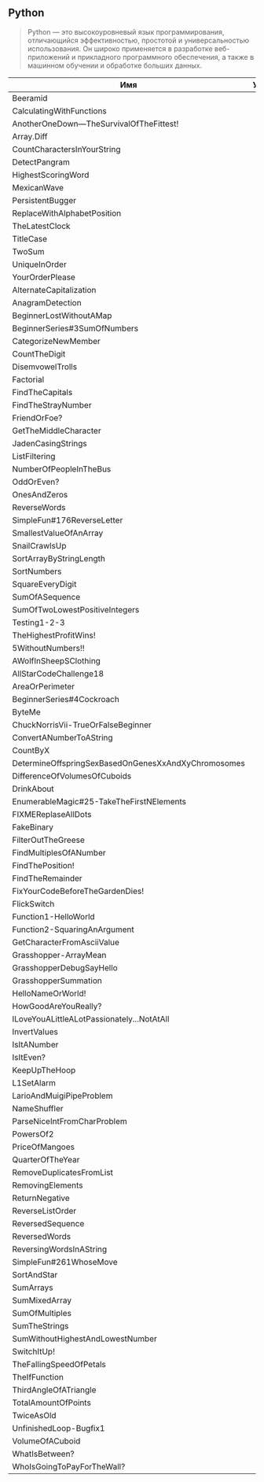 ## Python

> Python — это высокоуровневый язык программирования, отличающийся
> эффективностью, простотой и универсальностью использования.
> Он широко применяется в разработке веб-приложений и прикладного
> программного обеспечения, а также в машинном обучении и обработке
> больших данных.

| Имя                                                 | Уровень |                                                                                                            Ссылка |
| --------------------------------------------------- | :-----: | ----------------------------------------------------------------------------------------------------------------: |
| Beeramid                                            |  5kyu   |                                                                                       [Beeramid](./5kyu/Beeramid) |
| CalculatingWithFunctions                            |  5kyu   |                                                       [CalculatingWithFunctions](./5kyu/CalculatingWithFunctions) |
| AnotherOneDown—TheSurvivalOfTheFittest!             |  6kyu   |                 [AnotherOneDown—TheSurvivalOfTheFittest!](./6kyu/AnotherOneDown%E2%80%94TheSurvivalOfTheFittest!) |
| Array.Diff                                          |  6kyu   |                                                                                   [Array.Diff](./6kyu/Array.Diff) |
| CountCharactersInYourString                         |  6kyu   |                                                 [CountCharactersInYourString](./6kyu/CountCharactersInYourString) |
| DetectPangram                                       |  6kyu   |                                                                             [DetectPangram](./6kyu/DetectPangram) |
| HighestScoringWord                                  |  6kyu   |                                                                   [HighestScoringWord](./6kyu/HighestScoringWord) |
| MexicanWave                                         |  6kyu   |                                                                                 [MexicanWave](./6kyu/MexicanWave) |
| PersistentBugger                                    |  6kyu   |                                                                       [PersistentBugger](./6kyu/PersistentBugger) |
| ReplaceWithAlphabetPosition                         |  6kyu   |                                                 [ReplaceWithAlphabetPosition](./6kyu/ReplaceWithAlphabetPosition) |
| TheLatestClock                                      |  6kyu   |                                                                           [TheLatestClock](./6kyu/TheLatestClock) |
| TitleCase                                           |  6kyu   |                                                                                     [TitleCase](./6kyu/TitleCase) |
| TwoSum                                              |  6kyu   |                                                                                           [TwoSum](./6kyu/TwoSum) |
| UniqueInOrder                                       |  6kyu   |                                                                             [UniqueInOrder](./6kyu/UniqueInOrder) |
| YourOrderPlease                                     |  6kyu   |                                                                         [YourOrderPlease](./6kyu/YourOrderPlease) |
| AlternateCapitalization                             |  7kyu   |                                                         [AlternateCapitalization](./7kyu/AlternateCapitalization) |
| AnagramDetection                                    |  7kyu   |                                                                       [AnagramDetection](./7kyu/AnagramDetection) |
| BeginnerLostWithoutAMap                             |  7kyu   |                                                         [BeginnerLostWithoutAMap](./7kyu/BeginnerLostWithoutAMap) |
| BeginnerSeries#3SumOfNumbers                        |  7kyu   |                                               [BeginnerSeries#3SumOfNumbers](./7kyu/BeginnerSeries#3SumOfNumbers) |
| CategorizeNewMember                                 |  7kyu   |                                                                 [CategorizeNewMember](./7kyu/CategorizeNewMember) |
| CountTheDigit                                       |  7kyu   |                                                                             [CountTheDigit](./7kyu/CountTheDigit) |
| DisemvowelTrolls                                    |  7kyu   |                                                                       [DisemvowelTrolls](./7kyu/DisemvowelTrolls) |
| Factorial                                           |  7kyu   |                                                                                     [Factorial](./7kyu/Factorial) |
| FindTheCapitals                                     |  7kyu   |                                                                         [FindTheCapitals](./7kyu/FindTheCapitals) |
| FindTheStrayNumber                                  |  7kyu   |                                                                   [FindTheStrayNumber](./7kyu/FindTheStrayNumber) |
| FriendOrFoe?                                        |  7kyu   |                                                                               [FriendOrFoe?](./7kyu/FriendOrFoe?) |
| GetTheMiddleCharacter                               |  7kyu   |                                                             [GetTheMiddleCharacter](./7kyu/GetTheMiddleCharacter) |
| JadenCasingStrings                                  |  7kyu   |                                                                   [JadenCasingStrings](./7kyu/JadenCasingStrings) |
| ListFiltering                                       |  7kyu   |                                                                             [ListFiltering](./7kyu/ListFiltering) |
| NumberOfPeopleInTheBus                              |  7kyu   |                                                           [NumberOfPeopleInTheBus](./7kyu/NumberOfPeopleInTheBus) |
| OddOrEven?                                          |  7kyu   |                                                                                   [OddOrEven?](./7kyu/OddOrEven?) |
| OnesAndZeros                                        |  7kyu   |                                                                               [OnesAndZeros](./7kyu/OnesAndZeros) |
| ReverseWords                                        |  7kyu   |                                                                               [ReverseWords](./7kyu/ReverseWords) |
| SimpleFun#176ReverseLetter                          |  7kyu   |                                                   [SimpleFun#176ReverseLetter](./7kyu/SimpleFun#176ReverseLetter) |
| SmallestValueOfAnArray                              |  7kyu   |                                                           [SmallestValueOfAnArray](./7kyu/SmallestValueOfAnArray) |
| SnailCrawlsUp                                       |  7kyu   |                                                                             [SnailCrawlsUp](./7kyu/SnailCrawlsUp) |
| SortArrayByStringLength                             |  7kyu   |                                                         [SortArrayByStringLength](./7kyu/SortArrayByStringLength) |
| SortNumbers                                         |  7kyu   |                                                                                 [SortNumbers](./7kyu/SortNumbers) |
| SquareEveryDigit                                    |  7kyu   |                                                                       [SquareEveryDigit](./7kyu/SquareEveryDigit) |
| SumOfASequence                                      |  7kyu   |                                                                           [SumOfASequence](./7kyu/SumOfASequence) |
| SumOfTwoLowestPositiveIntegers                      |  7kyu   |                                           [SumOfTwoLowestPositiveIntegers](./7kyu/SumOfTwoLowestPositiveIntegers) |
| Testing1-2-3                                        |  7kyu   |                                                                               [Testing1-2-3](./7kyu/Testing1-2-3) |
| TheHighestProfitWins!                               |  7kyu   |                                                             [TheHighestProfitWins!](./7kyu/TheHighestProfitWins!) |
| 5WithoutNumbers!!                                   |  8kyu   |                                                                     [5WithoutNumbers!!](./8kyu/5WithoutNumbers!!) |
| AWolfInSheepSClothing                               |  8kyu   |                                                             [AWolfInSheepSClothing](./8kyu/AWolfInSheepSClothing) |
| AllStarCodeChallenge18                              |  8kyu   |                                                           [AllStarCodeChallenge18](./8kyu/AllStarCodeChallenge18) |
| AreaOrPerimeter                                     |  8kyu   |                                                                         [AreaOrPerimeter](./8kyu/AreaOrPerimeter) |
| BeginnerSeries#4Cockroach                           |  8kyu   |                                                     [BeginnerSeries#4Cockroach](./8kyu/BeginnerSeries#4Cockroach) |
| ByteMe                                              |  8kyu   |                                                                                           [ByteMe](./8kyu/ByteMe) |
| ChuckNorrisVii-TrueOrFalseBeginner                  |  8kyu   |                                   [ChuckNorrisVii-TrueOrFalseBeginner](./8kyu/ChuckNorrisVii-TrueOrFalseBeginner) |
| ConvertANumberToAString                             |  8kyu   |                                                         [ConvertANumberToAString](./8kyu/ConvertANumberToAString) |
| CountByX                                            |  8kyu   |                                                                                       [CountByX](./8kyu/CountByX) |
| DetermineOffspringSexBasedOnGenesXxAndXyChromosomes |  8kyu   | [DetermineOffspringSexBasedOnGenesXxAndXyChromosomes](./8kyu/DetermineOffspringSexBasedOnGenesXxAndXyChromosomes) |
| DifferenceOfVolumesOfCuboids                        |  8kyu   |                                               [DifferenceOfVolumesOfCuboids](./8kyu/DifferenceOfVolumesOfCuboids) |
| DrinkAbout                                          |  8kyu   |                                                                                   [DrinkAbout](./8kyu/DrinkAbout) |
| EnumerableMagic#25-TakeTheFirstNElements            |  8kyu   |                       [EnumerableMagic#25-TakeTheFirstNElements](./8kyu/EnumerableMagic#25-TakeTheFirstNElements) |
| FIXMEReplaseAllDots                                 |  8kyu   |                                                                 [FIXMEReplaseAllDots](./8kyu/FIXMEReplaseAllDots) |
| FakeBinary                                          |  8kyu   |                                                                                   [FakeBinary](./8kyu/FakeBinary) |
| FilterOutTheGreese                                  |  8kyu   |                                                                   [FilterOutTheGreese](./8kyu/FilterOutTheGreese) |
| FindMultiplesOfANumber                              |  8kyu   |                                                           [FindMultiplesOfANumber](./8kyu/FindMultiplesOfANumber) |
| FindThePosition!                                    |  8kyu   |                                                                       [FindThePosition!](./8kyu/FindThePosition!) |
| FindTheRemainder                                    |  8kyu   |                                                                       [FindTheRemainder](./8kyu/FindTheRemainder) |
| FixYourCodeBeforeTheGardenDies!                     |  8kyu   |                                         [FixYourCodeBeforeTheGardenDies!](./8kyu/FixYourCodeBeforeTheGardenDies!) |
| FlickSwitch                                         |  8kyu   |                                                                                 [FlickSwitch](./8kyu/FlickSwitch) |
| Function1-HelloWorld                                |  8kyu   |                                                               [Function1-HelloWorld](./8kyu/Function1-HelloWorld) |
| Function2-SquaringAnArgument                        |  8kyu   |                                               [Function2-SquaringAnArgument](./8kyu/Function2-SquaringAnArgument) |
| GetCharacterFromAsciiValue                          |  8kyu   |                                                   [GetCharacterFromAsciiValue](./8kyu/GetCharacterFromAsciiValue) |
| Grasshopper-ArrayMean                               |  8kyu   |                                                             [Grasshopper-ArrayMean](./8kyu/Grasshopper-ArrayMean) |
| GrasshopperDebugSayHello                            |  8kyu   |                                                       [GrasshopperDebugSayHello](./8kyu/GrasshopperDebugSayHello) |
| GrasshopperSummation                                |  8kyu   |                                                               [GrasshopperSummation](./8kyu/GrasshopperSummation) |
| HelloNameOrWorld!                                   |  8kyu   |                                                                     [HelloNameOrWorld!](./8kyu/HelloNameOrWorld!) |
| HowGoodAreYouReally?                                |  8kyu   |                                                               [HowGoodAreYouReally?](./8kyu/HowGoodAreYouReally?) |
| ILoveYouALittleALotPassionately...NotAtAll          |  8kyu   |                   [ILoveYouALittleALotPassionately...NotAtAll](./8kyu/ILoveYouALittleALotPassionately...NotAtAll) |
| InvertValues                                        |  8kyu   |                                                                               [InvertValues](./8kyu/InvertValues) |
| IsItANumber                                         |  8kyu   |                                                                                 [IsItANumber](./8kyu/IsItANumber) |
| IsItEven?                                           |  8kyu   |                                                                                     [IsItEven?](./8kyu/IsItEven?) |
| KeepUpTheHoop                                       |  8kyu   |                                                                             [KeepUpTheHoop](./8kyu/KeepUpTheHoop) |
| L1SetAlarm                                          |  8kyu   |                                                                                   [L1SetAlarm](./8kyu/L1SetAlarm) |
| LarioAndMuigiPipeProblem                            |  8kyu   |                                                       [LarioAndMuigiPipeProblem](./8kyu/LarioAndMuigiPipeProblem) |
| NameShuffler                                        |  8kyu   |                                                                               [NameShuffler](./8kyu/NameShuffler) |
| ParseNiceIntFromCharProblem                         |  8kyu   |                                                 [ParseNiceIntFromCharProblem](./8kyu/ParseNiceIntFromCharProblem) |
| PowersOf2                                           |  8kyu   |                                                                                     [PowersOf2](./8kyu/PowersOf2) |
| PriceOfMangoes                                      |  8kyu   |                                                                           [PriceOfMangoes](./8kyu/PriceOfMangoes) |
| QuarterOfTheYear                                    |  8kyu   |                                                                       [QuarterOfTheYear](./8kyu/QuarterOfTheYear) |
| RemoveDuplicatesFromList                            |  8kyu   |                                                       [RemoveDuplicatesFromList](./8kyu/RemoveDuplicatesFromList) |
| RemovingElements                                    |  8kyu   |                                                                       [RemovingElements](./8kyu/RemovingElements) |
| ReturnNegative                                      |  8kyu   |                                                                           [ReturnNegative](./8kyu/ReturnNegative) |
| ReverseListOrder                                    |  8kyu   |                                                                       [ReverseListOrder](./8kyu/ReverseListOrder) |
| ReversedSequence                                    |  8kyu   |                                                                       [ReversedSequence](./8kyu/ReversedSequence) |
| ReversedWords                                       |  8kyu   |                                                                             [ReversedWords](./8kyu/ReversedWords) |
| ReversingWordsInAString                             |  8kyu   |                                                         [ReversingWordsInAString](./8kyu/ReversingWordsInAString) |
| SimpleFun#261WhoseMove                              |  8kyu   |                                                           [SimpleFun#261WhoseMove](./8kyu/SimpleFun#261WhoseMove) |
| SortAndStar                                         |  8kyu   |                                                                                 [SortAndStar](./8kyu/SortAndStar) |
| SumArrays                                           |  8kyu   |                                                                                     [SumArrays](./8kyu/SumArrays) |
| SumMixedArray                                       |  8kyu   |                                                                             [SumMixedArray](./8kyu/SumMixedArray) |
| SumOfMultiples                                      |  8kyu   |                                                                           [SumOfMultiples](./8kyu/SumOfMultiples) |
| SumTheStrings                                       |  8kyu   |                                                                             [SumTheStrings](./8kyu/SumTheStrings) |
| SumWithoutHighestAndLowestNumber                    |  8kyu   |                                       [SumWithoutHighestAndLowestNumber](./8kyu/SumWithoutHighestAndLowestNumber) |
| SwitchItUp!                                         |  8kyu   |                                                                                 [SwitchItUp!](./8kyu/SwitchItUp!) |
| TheFallingSpeedOfPetals                             |  8kyu   |                                                         [TheFallingSpeedOfPetals](./8kyu/TheFallingSpeedOfPetals) |
| TheIfFunction                                       |  8kyu   |                                                                             [TheIfFunction](./8kyu/TheIfFunction) |
| ThirdAngleOfATriangle                               |  8kyu   |                                                             [ThirdAngleOfATriangle](./8kyu/ThirdAngleOfATriangle) |
| TotalAmountOfPoints                                 |  8kyu   |                                                                 [TotalAmountOfPoints](./8kyu/TotalAmountOfPoints) |
| TwiceAsOld                                          |  8kyu   |                                                                                   [TwiceAsOld](./8kyu/TwiceAsOld) |
| UnfinishedLoop-Bugfix1                              |  8kyu   |                                                           [UnfinishedLoop-Bugfix1](./8kyu/UnfinishedLoop-Bugfix1) |
| VolumeOfACuboid                                     |  8kyu   |                                                                         [VolumeOfACuboid](./8kyu/VolumeOfACuboid) |
| WhatIsBetween?                                      |  8kyu   |                                                                           [WhatIsBetween?](./8kyu/WhatIsBetween?) |
| WhoIsGoingToPayForTheWall?                          |  8kyu   |                                                   [WhoIsGoingToPayForTheWall?](./8kyu/WhoIsGoingToPayForTheWall?) |
